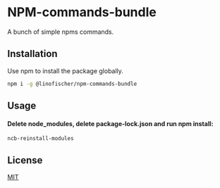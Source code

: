 # NPM-commands-bundle

A bunch of simple npms commands.

## Installation

Use npm  to install the package globally.

```bash
npm i -g @linofischer/npm-commands-bundle
```

## Usage

#### Delete node_modules, delete package-lock.json and run npm install:
```
ncb-reinstall-modules
```

## License
[MIT](https://choosealicense.com/licenses/mit/)
